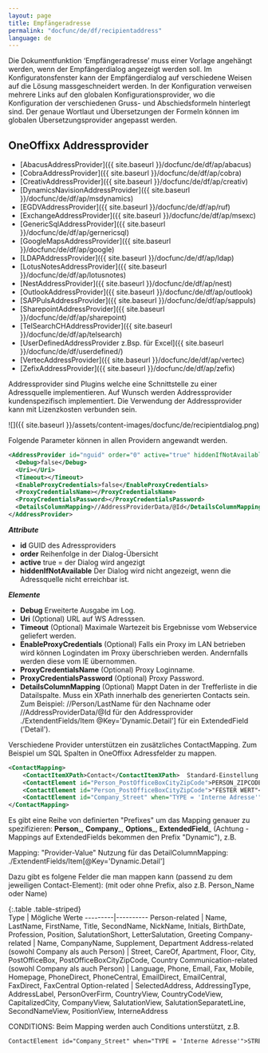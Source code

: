```yaml
---
layout: page
title: Empfängeradresse
permalink: "docfunc/de/df/recipientaddress"
language: de
---
```


Die Dokumentfunktion ‘Empfängeradresse’ muss einer Vorlage angehängt werden, wenn der Empfängerdialog angezeigt werden soll. Im Konfiguratonsfenster kann der Empfängerdialog auf verschiedene Weisen auf die Lösung massgeschneidert werden. In der Konfiguration verweisen mehrere Links auf den globalen Konfigurationsprovider, wo die Konfiguration der verschiedenen Gruss- und Abschiedsformeln hinterlegt sind. Der genaue Wortlaut und Übersetzungen der Formeln können im globalen Übersetzungsprovider angepasst werden.

## OneOffixx Addressprovider
- [AbacusAddressProvider]({{ site.baseurl }}/docfunc/de/df/ap/abacus)
- [CobraAddressProvider]({{ site.baseurl }}/docfunc/de/df/ap/cobra)
- [CreativAddressProvider]({{ site.baseurl }}/docfunc/de/df/ap/creativ)
- [DynamicsNavisionAddressProvider]({{ site.baseurl }}/docfunc/de/df/ap/msdynamics)
- [EGDVAddressProvider]({{ site.baseurl }}/docfunc/de/df/ap/ruf)
- [ExchangeAddressProvider]({{ site.baseurl }}/docfunc/de/df/ap/msexc)
- [GenericSqlAddressProvider]({{ site.baseurl }}/docfunc/de/df/ap/gernericsql)
- [GoogleMapsAddressProvider]({{ site.baseurl }}/docfunc/de/df/ap/google)
- [LDAPAddressProvider]({{ site.baseurl }}/docfunc/de/df/ap/ldap)
- [LotusNotesAddressProvider]({{ site.baseurl }}/docfunc/de/df/ap/lotusnotes)
- [NestAddressProvider]({{ site.baseurl }}/docfunc/de/df/ap/nest)
- [OutlookAddressProvider]({{ site.baseurl }}/docfunc/de/df/ap/outlook)
- [SAPPulsAddressProvider]({{ site.baseurl }}/docfunc/de/df/ap/sappuls)
- [SharepointAddressProvider]({{ site.baseurl }}/docfunc/de/df/ap/sharepoint)
- [TelSearchCHAddressProvider]({{ site.baseurl }}/docfunc/de/df/ap/telsearch)
- [UserDefinedAddressProvider z.Bsp. für Excel]({{ site.baseurl }}/docfunc/de/df/userdefined/)
- [VertecAddressProvider]({{ site.baseurl }}/docfunc/de/df/ap/vertec)
- [ZefixAddressProvider]({{ site.baseurl }}/docfunc/de/df/ap/zefix)

Addressprovider sind Plugins welche eine Schnittstelle zu einer Adressquelle implementieren. Auf Wunsch werden Addressprovider kundenspezifisch implementiert. Die Verwendung der Addressprovider kann mit Lizenzkosten verbunden sein.

![]({{ site.baseurl }}/assets/content-images/docfunc/de/recipientdialog.png)

Folgende Parameter können in allen Providern angewandt werden. 

```xml
<AddressProvider id="nguid" order="0" active="true" hiddenIfNotAvailable="true">
  <Debug>false</Debug>
  <Uri></Uri>
  <Timeout></Timeout>
  <EnableProxyCredentials>false</EnableProxyCredentials>
  <ProxyCredentialsName></ProxyCredentialsName>
  <ProxyCredentialsPassword></ProxyCredentialsPassword>
  <DetailsColumnMapping>//AddressProviderData/@Id</DetailsColumnMapping>
</AddressProvider>
```

_**Attribute**_
* __id__ GUID des Adressproviders
* __order__ Reihenfolge in der Dialog-Übersicht
* __active__ true = der Dialog wird angezigt
* __hiddenIfNotAvailable__ Der Dialog wird nicht angezeigt, wenn die Adressquelle nicht erreichbar ist.

_**Elemente**_
* __Debug__ Erweiterte Ausgabe im Log. 
* __Uri__  (Optional) URL auf WS Adresssen.
* __Timeout__ (Optional) Maximale Wartezeit bis Ergebnisse vom Webservice geliefert werden.
* __EnableProxyCredentials__ (Optional) Falls ein Proxy im LAN betrieben wird können Logindaten im Proxy überschrieben werden. Andernfalls werden diese vom IE übernommen.
* __ProxyCredentialsName__ (Optional) Proxy Loginname.
* __ProxyCredentialsPassword__ (Optional) Proxy Password.
* __DetailsColumnMapping__ (Optional) Mappt Daten in der Trefferliste in die Datailspalte. Muss ein XPath innerhalb des generierten Contacts sein. Zum Beispiel: //Person/LastName für den Nachname oder //AddressProviderData/@Id für den Addressprovider ./ExtendentFields/Item @Key='Dynamic.Detail'] für ein ExtendedField ('Detail').

Verschiedene Provider unterstützen ein zusätzliches ContactMapping. Zum Beispiel um SQL Spalten in OneOffixx Adressfelder zu mappen.
```xml
<ContactMapping>
    <ContactItemXPath>Contact</ContactItemXPath>  Standard-Einstellung 
    <ContactElement id="Person_PostOfficeBoxCityZipCode">PERSON_ZIPCODE</ContactElement> Mapping vom Key "PERSON_ZIPCODE" 
    <ContactElement id="Person_PostOfficeBoxCityZipCode">"FESTER WERT"</ContactElement> Mapping mit definierten Wert "FESTER WERT" 
    <ContactElement id="Company_Street" when="TYPE = 'Interne Adresse'">STREET</ContactElement>
</ContactMapping>
```

Es gibt eine Reihe von definierten "Prefixes" um das Mapping genauer zu spezifizieren: __Person___, __Company___, __Options___, __ExtendedField___ (Achtung - Mappings auf ExtendedFields bekommen den Prefix "Dynamic"), z.B.

Mapping: <ContactElement id="ExtendedField_Detail">"Provider-Value"</ContactElement>
Nutzung für das DetailColumnMapping: <DetailsColumnMapping>./ExtendentFields/Item[@Key='Dynamic.Detail']</DetailsColumnMapping> 
                
Dazu gibt es folgene Felder die man mappen kann (passend zu dem jeweiligen Contact-Element): (mit oder ohne Prefix, also z.B. Person_Name oder Name)

{:.table .table-striped}                 
Type | Mögliche Werte
---------|----------
Person-related | Name, LastName, FirstName, Title, SecondName, NickName, Initials, BirthDate, Profession, Position, SalutationShort, LetterSalutation, Greeting
Company-related | Name, CompanyName, Supplement, Department
Address-related (sowohl Company als auch Person) | Street, CareOf, Apartment, Floor, City, PostOfficeBox, PostOfficeBoxCityZipCode, Country 
Communication-related (sowohl Company als auch Person) | Language, Phone, Email, Fax, Mobile, Homepage, PhoneDirect, PhoneCentral, EmailDirect, EmailCentral, FaxDirect, FaxCentral
Option-related | SelectedAddress, AddressingType, AddressLabel, PersonOverFirm, CountryView, CountryCodeView, CapitalizedCity, CompanyView, SalutationView, SalutationSeparatetLine, SecondNameView, PositionView, InterneAddress

CONDITIONS: Beim Mapping werden auch Conditions unterstützt, z.B.
```xml 
ContactElement id="Company_Street" when="TYPE = 'Interne Adresse'">STREET</ContactElement>
```

